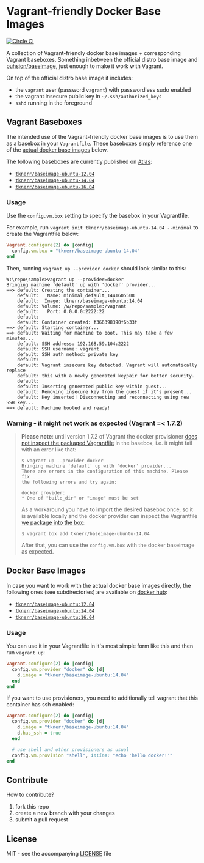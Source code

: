 # Vagrant-friendly Docker Base Images

[![Circle CI](https://circleci.com/gh/tknerr/vagrant-docker-baseimages/tree/master.svg?style=shield)](https://circleci.com/gh/tknerr/vagrant-docker-baseimages/tree/master)

A collection of Vagrant-friendly docker base images + corresponding Vagrant baseboxes. Something inbetween the
official distro base image and [puhsion/baseimage](https://phusion.github.io/baseimage-docker/),
just enough to make it work with Vagrant.

On top of the official distro base image it includes:

 * the `vagrant` user (password `vagrant`) with passwordless sudo enabled
 * the vagrant insecure public key in `~/.ssh/authorized_keys`
 * `sshd` running in the foreground


## Vagrant Baseboxes

The intended use of the Vagrant-friendly docker base images is to use them as a basebox in your `Vagrantfile`. These baseboxes simply reference one of the [actual docker base images](https://github.com/tknerr/vagrant-docker-baseimages#docker-base-images) below.

The following baseboxes are currently published on [Atlas](https://atlas.hashicorp.com/boxes/search):

 * [`tknerr/baseimage-ubuntu-12.04`](https://atlas.hashicorp.com/tknerr/boxes/baseimage-ubuntu-12.04)
 * [`tknerr/baseimage-ubuntu-14.04`](https://atlas.hashicorp.com/tknerr/boxes/baseimage-ubuntu-14.04)
 * [`tknerr/baseimage-ubuntu-16.04`](https://atlas.hashicorp.com/tknerr/boxes/baseimage-ubuntu-16.04)

### Usage

Use the `config.vm.box` setting to specify the basebox in your Vagrantfile.

For example, run `vagrant init tknerr/baseimage-ubuntu-14.04 --minimal` to create the Vagrantfile below:
```ruby
Vagrant.configure(2) do |config|
  config.vm.box = "tknerr/baseimage-ubuntu-14.04"
end
```

Then, running `vagrant up --provider docker` should look similar to this:
```
W:\repo\sample>vagrant up --provider=docker
Bringing machine 'default' up with 'docker' provider...
==> default: Creating the container...
    default:   Name: minimal_default_1441605508
    default:  Image: tknerr/baseimage-ubuntu:14.04
    default: Volume: /w/repo/sample:/vagrant
    default:   Port: 0.0.0.0:2222:22
    default:
    default: Container created: f366398390f6b33f
==> default: Starting container...
==> default: Waiting for machine to boot. This may take a few minutes...
    default: SSH address: 192.168.59.104:2222
    default: SSH username: vagrant
    default: SSH auth method: private key
    default:
    default: Vagrant insecure key detected. Vagrant will automatically replace
    default: this with a newly generated keypair for better security.
    default:
    default: Inserting generated public key within guest...
    default: Removing insecure key from the guest if it's present...
    default: Key inserted! Disconnecting and reconnecting using new SSH key...
==> default: Machine booted and ready!
```

### Warning - it might not work as expected (Vagrant =< 1.7.2)

> **Please note**: until version 1.7.2 of Vagrant the docker provisioner [does not inspect
> the packaged Vagrantfile](https://github.com/mitchellh/vagrant/issues/5667)
> in the basebox, i.e. it might fail with an error like that:
> ```
> $ vagrant up --provider docker
> Bringing machine 'default' up with 'docker' provider...
> There are errors in the configuration of this machine. Please fix
> the following errors and try again:
>
> docker provider:
> * One of "build_dir" or "image" must be set
> ```
> As a workaround you have to import the desired basebox once, so it is available
> locally and the docker provider can inspect the Vagrantfile [we package into the box](https://github.com/tknerr/vagrant-docker-baseimages/blob/ea692a56b5b004135f7db08c2720418ad8bfc9a4/spec/helpers.rb#L34-38):
> ```
> $ vagrant box add tknerr/baseimage-ubuntu-14.04
> ```
> After that, you can use the `config.vm.box` with the docker baseimage as expected.


## Docker Base Images

In case you want to work with the actual docker base images directly, the following ones (see subdirectories) are available on [docker hub](https://registry.hub.docker.com):

 * [`tknerr/baseimage-ubuntu:12.04`](https://hub.docker.com/r/tknerr/baseimage-ubuntu/tags/)
 * [`tknerr/baseimage-ubuntu:14.04`](https://hub.docker.com/r/tknerr/baseimage-ubuntu/tags/)
 * [`tknerr/baseimage-ubuntu:16.04`](https://hub.docker.com/r/tknerr/baseimage-ubuntu/tags/)

### Usage

You can use it in your Vagrantfile in it's most simple form like this and then
run `vagrant up`:
```ruby
Vagrant.configure(2) do |config|
  config.vm.provider "docker" do |d|
    d.image = "tknerr/baseimage-ubuntu:14.04"
  end
end
```

If you want to use provisioners, you need to additionally tell vagrant that
this container has ssh enabled:
```ruby
Vagrant.configure(2) do |config|
  config.vm.provider "docker" do |d|
    d.image = "tknerr/baseimage-ubuntu:14.04"
    d.has_ssh = true
  end

  # use shell and other provisioners as usual
  config.vm.provision "shell", inline: "echo 'hello docker!'"
end
```


## Contribute

How to contribute?

 1. fork this repo
 2. create a new branch with your changes
 3. submit a pull request

## License

MIT - see the accompanying [LICENSE](https://github.com/tknerr/vagrant-docker-baseimages/blob/master/LICENSE) file

